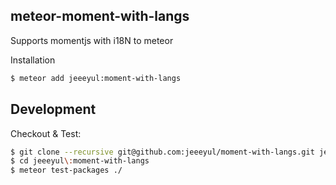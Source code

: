 ## meteor-moment-with-langs


Supports momentjs with i18N to meteor

Installation

```bash
$ meteor add jeeeyul:moment-with-langs
```

## Development

Checkout & Test:
```bash
$ git clone --recursive git@github.com:jeeeyul/moment-with-langs.git jeeeyul\:moment-with-langs
$ cd jeeeyul\:moment-with-langs
$ meteor test-packages ./
```

